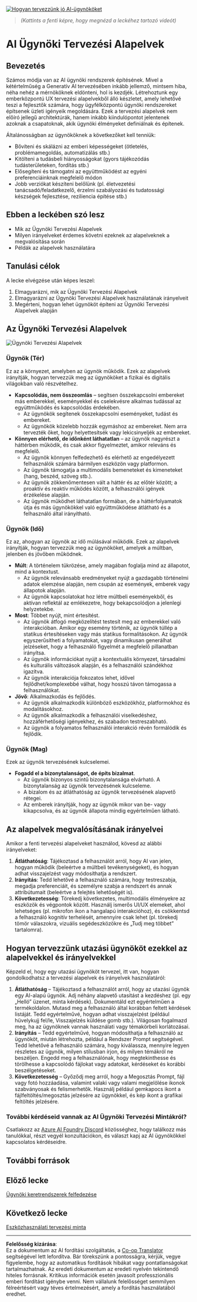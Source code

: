 <!--
CO_OP_TRANSLATOR_METADATA:
{
  "original_hash": "4c46e4ff9e349c521e2b0b17f51afa64",
  "translation_date": "2025-08-29T20:14:43+00:00",
  "source_file": "03-agentic-design-patterns/README.md",
  "language_code": "hu"
}
-->
[![Hogyan tervezzünk jó AI-ügynököket](../../../translated_images/lesson-3-thumbnail.1092dd7a8f1074a5b26e35aa8f810814e05a22fed1765c20c14b2b508c7ae379.hu.png)](https://youtu.be/m9lM8qqoOEA?si=4KimounNKvArQQ0K)

> _(Kattints a fenti képre, hogy megnézd a leckéhez tartozó videót)_
# AI Ügynöki Tervezési Alapelvek

## Bevezetés

Számos módja van az AI ügynöki rendszerek építésének. Mivel a kétértelműség a Generatív AI tervezésében inkább jellemző, mintsem hiba, néha nehéz a mérnököknek eldönteni, hol is kezdjék. Létrehoztunk egy emberközpontú UX tervezési alapelvekből álló készletet, amely lehetővé teszi a fejlesztők számára, hogy ügyfélközpontú ügynöki rendszereket építsenek üzleti igényeik megoldására. Ezek a tervezési alapelvek nem előíró jellegű architektúrák, hanem inkább kiindulópontot jelentenek azoknak a csapatoknak, akik ügynöki élményeket definiálnak és építenek.

Általánosságban az ügynököknek a következőket kell tenniük:

- Bővíteni és skálázni az emberi képességeket (ötletelés, problémamegoldás, automatizálás stb.)
- Kitölteni a tudásbeli hiányosságokat (gyors tájékozódás tudásterületeken, fordítás stb.)
- Elősegíteni és támogatni az együttműködést az egyéni preferenciáinknak megfelelő módon
- Jobb verziókat készíteni belőlünk (pl. életvezetési tanácsadó/feladatkezelő, érzelmi szabályozási és tudatossági készségek fejlesztése, reziliencia építése stb.)

## Ebben a leckében szó lesz

- Mik az Ügynöki Tervezési Alapelvek
- Milyen irányelveket érdemes követni ezeknek az alapelveknek a megvalósítása során
- Példák az alapelvek használatára

## Tanulási célok

A lecke elvégzése után képes leszel:

1. Elmagyarázni, mik az Ügynöki Tervezési Alapelvek
2. Elmagyarázni az Ügynöki Tervezési Alapelvek használatának irányelveit
3. Megérteni, hogyan lehet ügynököt építeni az Ügynöki Tervezési Alapelvek alapján

## Az Ügynöki Tervezési Alapelvek

![Ügynöki Tervezési Alapelvek](../../../translated_images/agentic-design-principles.1cfdf8b6d3cc73c2b738951ee7b2043e224441d98babcf654be69d866120f93a.hu.png)

### Ügynök (Tér)

Ez az a környezet, amelyben az ügynök működik. Ezek az alapelvek irányítják, hogyan tervezzük meg az ügynököket a fizikai és digitális világokban való részvételhez.

- **Kapcsolódás, nem összeomlás** – segítsen összekapcsolni embereket más emberekkel, eseményekkel és cselekvésre alkalmas tudással az együttműködés és kapcsolódás érdekében.
  - Az ügynökök segítenek összekapcsolni eseményeket, tudást és embereket.
  - Az ügynökök közelebb hozzák egymáshoz az embereket. Nem arra tervezték őket, hogy helyettesítsék vagy lekicsinyeljék az embereket.
- **Könnyen elérhető, de időnként láthatatlan** – az ügynök nagyrészt a háttérben működik, és csak akkor figyelmeztet, amikor releváns és megfelelő.
  - Az ügynök könnyen felfedezhető és elérhető az engedélyezett felhasználók számára bármilyen eszközön vagy platformon.
  - Az ügynök támogatja a multimodális bemeneteket és kimeneteket (hang, beszéd, szöveg stb.).
  - Az ügynök zökkenőmentesen vált a háttér és az előtér között; a proaktív és reaktív működés között, a felhasználói igények érzékelése alapján.
  - Az ügynök működhet láthatatlan formában, de a háttérfolyamatok útja és más ügynökökkel való együttműködése átlátható és a felhasználó által irányítható.

### Ügynök (Idő)

Ez az, ahogyan az ügynök az idő múlásával működik. Ezek az alapelvek irányítják, hogyan tervezzük meg az ügynököket, amelyek a múltban, jelenben és jövőben működnek.

- **Múlt**: A történelem tükrözése, amely magában foglalja mind az állapotot, mind a kontextust.
  - Az ügynök relevánsabb eredményeket nyújt a gazdagabb történelmi adatok elemzése alapján, nem csupán az események, emberek vagy állapotok alapján.
  - Az ügynök kapcsolatokat hoz létre múltbeli eseményekből, és aktívan reflektál az emlékezetre, hogy bekapcsolódjon a jelenlegi helyzetekbe.
- **Most**: Többet nyújt, mint értesítést.
  - Az ügynök átfogó megközelítést testesít meg az emberekkel való interakcióban. Amikor egy esemény történik, az ügynök túllép a statikus értesítéseken vagy más statikus formalitásokon. Az ügynök egyszerűsítheti a folyamatokat, vagy dinamikusan generálhat jelzéseket, hogy a felhasználó figyelmét a megfelelő pillanatban irányítsa.
  - Az ügynök információkat nyújt a kontextuális környezet, társadalmi és kulturális változások alapján, és a felhasználói szándékhoz igazítva.
  - Az ügynök interakciója fokozatos lehet, idővel fejlődhet/komplexebbé válhat, hogy hosszú távon támogassa a felhasználókat.
- **Jövő**: Alkalmazkodás és fejlődés.
  - Az ügynök alkalmazkodik különböző eszközökhöz, platformokhoz és modalitásokhoz.
  - Az ügynök alkalmazkodik a felhasználói viselkedéshez, hozzáférhetőségi igényekhez, és szabadon testreszabható.
  - Az ügynök a folyamatos felhasználói interakció révén formálódik és fejlődik.

### Ügynök (Mag)

Ezek az ügynök tervezésének kulcselemei.

- **Fogadd el a bizonytalanságot, de építs bizalmat**.
  - Az ügynök bizonyos szintű bizonytalansága elvárható. A bizonytalanság az ügynök tervezésének kulcseleme.
  - A bizalom és az átláthatóság az ügynök tervezésének alapvető rétegei.
  - Az emberek irányítják, hogy az ügynök mikor van be- vagy kikapcsolva, és az ügynök állapota mindig egyértelműen látható.

## Az alapelvek megvalósításának irányelvei

Amikor a fenti tervezési alapelveket használod, kövesd az alábbi irányelveket:

1. **Átláthatóság**: Tájékoztasd a felhasználót arról, hogy AI van jelen, hogyan működik (beleértve a múltbeli tevékenységeket), és hogyan adhat visszajelzést vagy módosíthatja a rendszert.
2. **Irányítás**: Tedd lehetővé a felhasználó számára, hogy testreszabja, megadja preferenciáit, és személyre szabja a rendszert és annak attribútumait (beleértve a felejtés lehetőségét is).
3. **Következetesség**: Törekedj következetes, multimodális élményekre az eszközök és végpontok között. Használj ismerős UI/UX elemeket, ahol lehetséges (pl. mikrofon ikon a hangalapú interakcióhoz), és csökkentsd a felhasználó kognitív terhelését, amennyire csak lehet (pl. törekedj tömör válaszokra, vizuális segédeszközökre és „Tudj meg többet” tartalomra).

## Hogyan tervezzünk utazási ügynököt ezekkel az alapelvekkel és irányelvekkel

Képzeld el, hogy egy utazási ügynököt tervezel, itt van, hogyan gondolkodhatsz a tervezési alapelvek és irányelvek használatáról:

1. **Átláthatóság** – Tájékoztasd a felhasználót arról, hogy az utazási ügynök egy AI-alapú ügynök. Adj néhány alapvető utasítást a kezdéshez (pl. egy „Helló” üzenet, minta kérdések). Dokumentáld ezt egyértelműen a termékoldalon. Mutasd meg a felhasználó által korábban feltett kérdések listáját. Tedd egyértelművé, hogyan adhat visszajelzést (például hüvelykujj fel/le, Visszajelzés küldése gomb stb.). Világosan fogalmazd meg, ha az ügynöknek vannak használati vagy témakörbeli korlátozásai.
2. **Irányítás** – Tedd egyértelművé, hogyan módosíthatja a felhasználó az ügynököt, miután létrehozta, például a Rendszer Prompt segítségével. Tedd lehetővé a felhasználó számára, hogy kiválassza, mennyire legyen részletes az ügynök, milyen stílusban írjon, és milyen témákról ne beszéljen. Engedd meg a felhasználónak, hogy megtekinthesse és törölhesse a kapcsolódó fájlokat vagy adatokat, kérdéseket és korábbi beszélgetéseket.
3. **Következetesség** – Győződj meg arról, hogy a Megosztás Prompt, fájl vagy fotó hozzáadása, valamint valaki vagy valami megjelölése ikonok szabványosak és felismerhetők. Használj például gemkapocs ikont a fájlfeltöltés/megosztás jelzésére az ügynökkel, és kép ikont a grafikai feltöltés jelzésére.

### További kérdéseid vannak az AI Ügynöki Tervezési Mintákról?

Csatlakozz az [Azure AI Foundry Discord](https://aka.ms/ai-agents/discord) közösséghez, hogy találkozz más tanulókkal, részt vegyél konzultációkon, és választ kapj az AI ügynökökkel kapcsolatos kérdéseidre.

## További források

## Előző lecke

[Ügynöki keretrendszerek felfedezése](../02-explore-agentic-frameworks/README.md)

## Következő lecke

[Eszközhasználati tervezési minta](../04-tool-use/README.md)

---

**Felelősség kizárása**:  
Ez a dokumentum az AI fordítási szolgáltatás, a [Co-op Translator](https://github.com/Azure/co-op-translator) segítségével lett lefordítva. Bár törekszünk a pontosságra, kérjük, vegye figyelembe, hogy az automatikus fordítások hibákat vagy pontatlanságokat tartalmazhatnak. Az eredeti dokumentum az eredeti nyelvén tekintendő hiteles forrásnak. Kritikus információk esetén javasolt professzionális emberi fordítást igénybe venni. Nem vállalunk felelősséget semmilyen félreértésért vagy téves értelmezésért, amely a fordítás használatából eredhet.